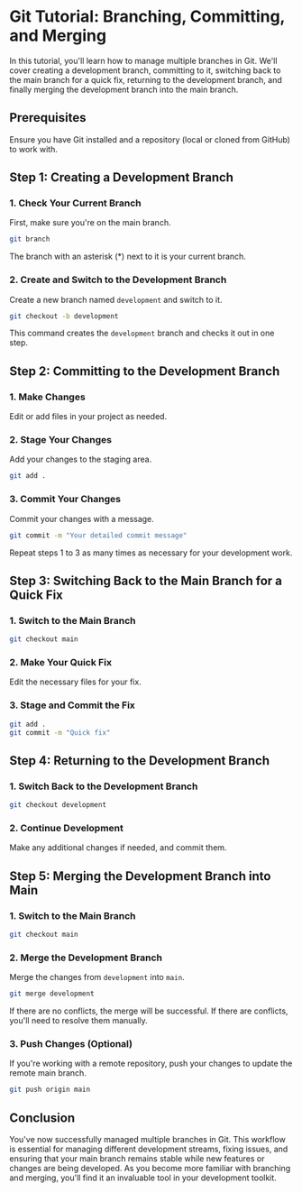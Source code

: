 # Git Tutorial: Branching, Committing, and Merging

In this tutorial, you'll learn how to manage multiple branches in Git. We'll cover creating a development branch, committing to it, switching back to the main branch for a quick fix, returning to the development branch, and finally merging the development branch into the main branch.

## Prerequisites

Ensure you have Git installed and a repository (local or cloned from GitHub) to work with.

## Step 1: Creating a Development Branch

### 1. Check Your Current Branch

First, make sure you're on the main branch.

```bash
git branch
```

The branch with an asterisk (*) next to it is your current branch.

### 2. Create and Switch to the Development Branch

Create a new branch named `development` and switch to it.

```bash
git checkout -b development
```

This command creates the `development` branch and checks it out in one step.

## Step 2: Committing to the Development Branch

### 1. Make Changes

Edit or add files in your project as needed.

### 2. Stage Your Changes

Add your changes to the staging area.

```bash
git add .
```

### 3. Commit Your Changes

Commit your changes with a message.

```bash
git commit -m "Your detailed commit message"
```

Repeat steps 1 to 3 as many times as necessary for your development work.

## Step 3: Switching Back to the Main Branch for a Quick Fix

### 1. Switch to the Main Branch

```bash
git checkout main
```

### 2. Make Your Quick Fix

Edit the necessary files for your fix.

### 3. Stage and Commit the Fix

```bash
git add .
git commit -m "Quick fix"
```

## Step 4: Returning to the Development Branch

### 1. Switch Back to the Development Branch

```bash
git checkout development
```

### 2. Continue Development

Make any additional changes if needed, and commit them.

## Step 5: Merging the Development Branch into Main

### 1. Switch to the Main Branch

```bash
git checkout main
```

### 2. Merge the Development Branch

Merge the changes from `development` into `main`.

```bash
git merge development
```

If there are no conflicts, the merge will be successful. If there are conflicts, you'll need to resolve them manually.

### 3. Push Changes (Optional)

If you're working with a remote repository, push your changes to update the remote main branch.

```bash
git push origin main
```

## Conclusion

You've now successfully managed multiple branches in Git. This workflow is essential for managing different development streams, fixing issues, and ensuring that your main branch remains stable while new features or changes are being developed. As you become more familiar with branching and merging, you'll find it an invaluable tool in your development toolkit.